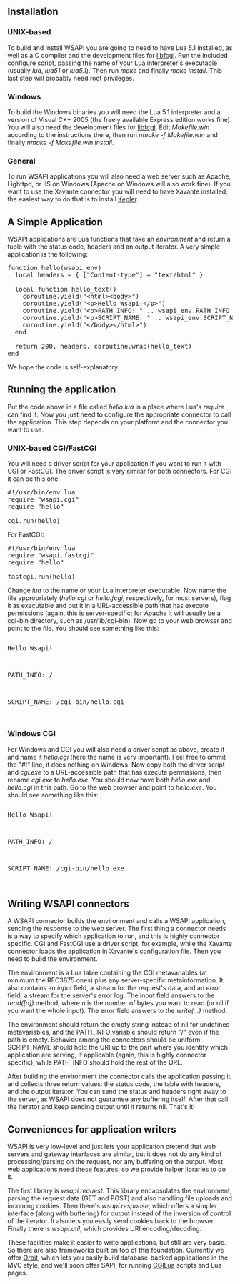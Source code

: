 ## Installation

### UNIX-based

To build and install WSAPI you are going to need to have Lua 5.1 installed,
as well as a C compiler and the development files for [libfcgi](http://www.fastcgi.com/).
Run the included configure script, passing the name of your Lua interpreter's executable
(usually *lua*, *lua51* or *lua5.1*). Then run *make* and finally *make install*.
This last step will probably need root privileges.

### Windows

To build the Windows binaries you will need the Lua 5.1 interpreter and a version
of Visual C++ 2005 (the freely available Express edition works fine). You will
also need the development files for [libfcgi](http://www.fastcgi.com). Edit *Makefile.win*
according to the instructions there, then run *nmake -f Makefile.win* and finally
*nmake -f Makefile.win install*.

### General

To run WSAPI applications you will also need a web server such as Apache, Lighttpd, or IIS on 
Windows (Apache on Windows will also work fine).
If you want to use the Xavante connector you will need to have Xavante installed; the
easiest way to do that is to install [Kepler](http://www.keplerproject.org).

## A Simple Application

WSAPI applications are Lua functions that take an *environment* and return
a tuple with the status code, headers and an output iterator. A very simple
application is the following:

<pre>
function hello(wsapi_env)
  local headers = { ["Content-type"] = "text/html" }

  local function hello_text()
    coroutine.yield("&lt;html&gt;&lt;body&gt;")
    coroutine.yield("&lt;p&gt;Hello Wsapi!&lt;/p&gt;")
    coroutine.yield("&lt;p&gt;PATH_INFO: " .. wsapi_env.PATH_INFO .. "&lt;/p&gt;")
    coroutine.yield("&lt;p&gt;SCRIPT_NAME: " .. wsapi_env.SCRIPT_NAME .. "&lt;/p&gt;")
    coroutine.yield("&lt;/body&gt;&lt;/html&gt;")
  end

  return 200, headers, coroutine.wrap(hello_text)
end
</pre>

We hope the code is self-explanatory.

## Running the application

Put the code above in a file called *hello.lua* in a place where Lua's *require* can
find it. Now you just need to configure the appropriate connector to call the application.
This step depends on your platform and the connector you want to use.

### UNIX-based CGI/FastCGI

You will need a driver script for your application if you want to run it with CGI or
FastCGI. The driver script is very similar for both connectors. For CGI it can be this one:

<pre>
#!/usr/bin/env lua
require "wsapi.cgi"
require "hello"

cgi.run(hello)
</pre>

For FastCGI:

<pre>
#!/usr/bin/env lua
require "wsapi.fastcgi"
require "hello"

fastcgi.run(hello)
</pre>

Change *lua* to the name or your Lua interpreter executable. Now name the file appropriately
(*hello.cgi* or *hello.fcgi*, respectively, for most servers), flag it as executable and put
it in a URL-accessible path that has execute permissions (again, this is server-specific; for 
Apache it will usually be a cgi-bin directory, such as /usr/lib/cgi-bin). Now go to your web
browser and point to the file. You should see something like this:

<pre>
<p>Hello Wsapi!</p>
<p>PATH_INFO: /</p>
<p>SCRIPT_NAME: /cgi-bin/hello.cgi</p>
</pre>

### Windows CGI

For Windows and CGI you will also need a driver script as above, create it and
name it *hello.cgi* (here the name is very important).
Feel free to ommit the "#!" line, it does nothing on Windows. Now copy both the driver script
and *cgi.exe* to a URL-accessible path that has execute permissions, then rename
*cgi.exe* to *hello.exe*. You should now have both *hello.exe* and *hello.cgi*
in this path. Go to the web browser and point to *hello.exe*. You should see something like this: 

<pre>
<p>Hello Wsapi!</p>
<p>PATH_INFO: /</p>
<p>SCRIPT_NAME: /cgi-bin/hello.exe</p>
</pre>

## Writing WSAPI connectors

A WSAPI connector builds the environment and calls a WSAPI application, sending
the response to the web server. The first thing a connector needs is a way to
specify which application to run, and this is highly connector specific. CGI
and FastCGI use a driver script, for example, while the Xavante connector
loads the application in Xavante's configuration file. Then you need to build
the environment.

The environment is a Lua table containing the CGI metavariables (at minimum
the RFC3875 ones) plus any server-specific metainformation. It also contains
an *input* field, a stream for the request's data, and an *error* field,
a stream for the server's error log. The input field answers to the *read([n])*
method, where *n* is the number of bytes you want to read (or nil if you want
the whole input). The error field answers to the *write(...)* method.

The environment should return the empty string instead of nil for undefined
metavariables, and the PATH_INFO variable should return "/" even if the path
is empty. Behavior among the connectors should be uniform: SCRIPT_NAME should
hold the URI up to the part where you identify which application are serving,
if applicable (again, this is highly connector specific), while PATH_INFO
should hold the rest of the URL.

After building the environment the connector calls the application passing it,
and collects three return values: the status code, the table with headers, and
the output iterator. You can send the status and headers right away to the server,
as WSAPI does not guarantee any buffering itself. After that call the iterator
and keep sending output until it returns nil. That's it!

## Conveniences for application writers

WSAPI is very low-level and just lets your application pretend that web servers
and gateway interfaces are similar, but it does not do any kind of processing/parsing
on the request, nor any buffering on the output. Most web applications need these
features, so we provide helper libraries to do it.

The first library is *wsapi.request*. This library encapsulates the environment,
parsing the request data (GET and POST) and also handling file uploads and incoming
cookies. Then there's *wsapi.response*, which offers a simpler interface (along with
buffering) for output instead of the inversion of control of the iterator. It also
lets you easily send cookies back to the browser. Finally there is *wsapi.util*,
which provides URI encoding/decoding.

These facilities make it easier to write applications, but still are very basic.
So there are also frameworks built on top of this foundation. Currently we offer
[Orbit](http://kepler-tmp.dreamhosters.com/en/Orbit), which lets you easily build
database-backed applications in the MVC style, and we'll soon offer SAPI, for
running [CGILua](http://www.keplerproject.org/cgilua/) scripts and Lua pages.
